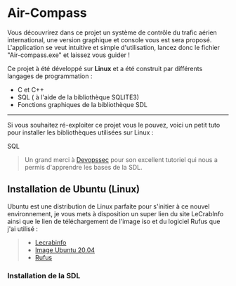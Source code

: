 # Air-Compass
Vous découvrirez dans ce projet un système de contrôle du trafic aérien international, une version graphique et console vous est sera proposé. 
L'application se veut intuitive et simple d'utilisation, lancez donc le fichier "Air-compass.exe" et laissez vous guider !

Ce projet à été développé sur __Linux__ et a été construit par différents langages de programmation :
  - C et C++
  - SQL ( à l'aide de la bibliothèque SQLITE3)
  - Fonctions graphiques de la bibliothèque SDL

____

Si vous souhaitez ré-exploiter ce projet vous le pouvez, voici un petit tuto pour installer les bibliothèques utilisées sur Linux : 

SQL 

> Un grand merci à [Devopssec](https://devopssec.fr/category/apprendre-la-sdl-2) pour son excellent tutoriel qui nous a permis d'apprendre les bases de la SDL.

## Installation de Ubuntu (Linux)
Ubuntu est une distribution de Linux parfaite pour s'initier à ce nouvel environnement, je vous mets à disposition un super lien du site LeCrabInfo ainsi que le lien de téléchargement de l'image iso et du logiciel Rufus que j'ai utilisé :
> - [Lecrabinfo](https://lecrabeinfo.net/installer-ubuntu-20-04-lts-le-guide-complet.html) 
> - [Image Ubuntu 20.04](https://releases.ubuntu.com/20.04/)
> - [Rufus](https://lecrabeinfo.net/telecharger/rufus)


### Installation de la SDL 
